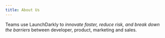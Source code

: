 ```yaml
---
title: About Us
---
```


Teams use LaunchDarkly to _innovate faster, reduce risk, and break down the barriers_ between developer, product, marketing and sales.